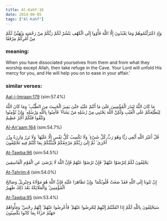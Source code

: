 ```yaml
---
title: Al-Kahf:16
date: 2014-06-05
tags: ["Al-Kahf"]
---
```

وَإِذِ اعْتَزَلْتُمُوهُمْ وَمَا يَعْبُدُونَ إِلَّا اللَّهَ فَأْوُوا إِلَى الْكَهْفِ يَنْشُرْ لَكُمْ رَبُّكُمْ مِنْ رَحْمَتِهِ وَيُهَيِّئْ لَكُمْ مِنْ أَمْرِكُمْ مِرْفَقًا
### meaning: 
When you have dissociated yourselves from them and from what they worship except Allah, then take refuge in the Cave. Your Lord will unfold His mercy for you, and He will help you on to ease in your affair.’
### similar verses: 

[Aal-i-Imraan:179](/3/179) (sim:57.4%)

مَا كَانَ اللَّهُ لِيَذَرَ الْمُؤْمِنِينَ عَلَىٰ مَا أَنْتُمْ عَلَيْهِ حَتَّىٰ يَمِيزَ الْخَبِيثَ مِنَ الطَّيِّبِ ۗ وَمَا كَانَ اللَّهُ لِيُطْلِعَكُمْ عَلَى الْغَيْبِ وَلَٰكِنَّ اللَّهَ يَجْتَبِي مِنْ رُسُلِهِ مَنْ يَشَاءُ ۖ فَآمِنُوا بِاللَّهِ وَرُسُلِهِ ۚ وَإِنْ تُؤْمِنُوا وَتَتَّقُوا فَلَكُمْ أَجْرٌ عَظِيمٌ

[Al-An'aam:164](/6/164) (sim:54.7%)

قُلْ أَغَيْرَ اللَّهِ أَبْغِي رَبًّا وَهُوَ رَبُّ كُلِّ شَيْءٍ ۚ وَلَا تَكْسِبُ كُلُّ نَفْسٍ إِلَّا عَلَيْهَا ۚ وَلَا تَزِرُ وَازِرَةٌ وِزْرَ أُخْرَىٰ ۚ ثُمَّ إِلَىٰ رَبِّكُمْ مَرْجِعُكُمْ فَيُنَبِّئُكُمْ بِمَا كُنْتُمْ فِيهِ تَخْتَلِفُونَ

[At-Tawba:96](/9/96) (sim:54.5%)

يَحْلِفُونَ لَكُمْ لِتَرْضَوْا عَنْهُمْ ۖ فَإِنْ تَرْضَوْا عَنْهُمْ فَإِنَّ اللَّهَ لَا يَرْضَىٰ عَنِ الْقَوْمِ الْفَاسِقِينَ

[At-Tahrim:4](/66/4) (sim:54.0%)

إِنْ تَتُوبَا إِلَى اللَّهِ فَقَدْ صَغَتْ قُلُوبُكُمَا ۖ وَإِنْ تَظَاهَرَا عَلَيْهِ فَإِنَّ اللَّهَ هُوَ مَوْلَاهُ وَجِبْرِيلُ وَصَالِحُ الْمُؤْمِنِينَ ۖ وَالْمَلَائِكَةُ بَعْدَ ذَٰلِكَ ظَهِيرٌ

[At-Tawba:95](/9/95) (sim:53.4%)

سَيَحْلِفُونَ بِاللَّهِ لَكُمْ إِذَا انْقَلَبْتُمْ إِلَيْهِمْ لِتُعْرِضُوا عَنْهُمْ ۖ فَأَعْرِضُوا عَنْهُمْ ۖ إِنَّهُمْ رِجْسٌ ۖ وَمَأْوَاهُمْ جَهَنَّمُ جَزَاءً بِمَا كَانُوا يَكْسِبُونَ
